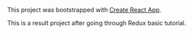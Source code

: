 This project was bootstrapped with [Create React App](https://github.com/facebookincubator/create-react-app).

This is a result project after going through Redux basic tutorial.
